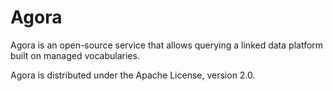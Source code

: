Agora
=====

Agora is an open-source service that allows querying a linked data platform built on managed vocabularies.

Agora is distributed under the Apache License, version 2.0.